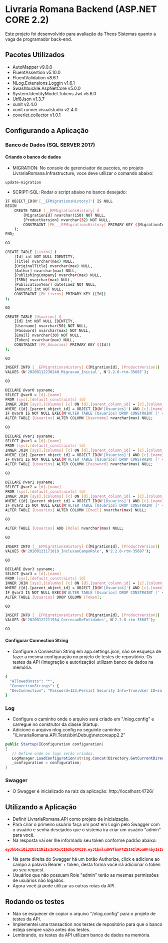 # Livraria Romana Backend (ASP.NET CORE 2.2)
Este projeto foi desenvolvido para avaliação da Theos Sistemas quanto a vaga de programador back-end. 

## Pacotes Utilizados
- AutoMapper v9.0.0
- FluentAssertion v5.10.0
- FluentValidation v8.6.1
- NLog.Extensions.Loggin v1.6.1
- Swashbuckle.AspNetCore v5.0.0
- System.IdentityModel.Tokens.Jwt v5.6.0
- Utf8Json v1.3.7
- xunit v2.4.0
- xunit.runner.visualstudio v2.4.0
- coverlet.collector v1.0.1  

## Configurando a Aplicação
### Banco de Dados (SQL SERVER 2017)
#### Criando o banco de dados

- MIGRATION: No console de gerenciador de pacotes, no projeto LivrariaRomana.Infrastructure, voce deve utilizar o comando abaixo:
```bash
update-migration
```
- SCRIPT-SQL: Rodar o script abaixo no banco desejado:
```bash
IF OBJECT_ID(N'[__EFMigrationsHistory]') IS NULL
BEGIN
    CREATE TABLE [__EFMigrationsHistory] (
        [MigrationId] nvarchar(150) NOT NULL,
        [ProductVersion] nvarchar(32) NOT NULL,
        CONSTRAINT [PK___EFMigrationsHistory] PRIMARY KEY ([MigrationId])
    );
END;

GO

CREATE TABLE [Livros] (
    [Id] int NOT NULL IDENTITY,
    [Title] nvarchar(max) NULL,
    [OriginalTitle] nvarchar(max) NULL,
    [Author] nvarchar(max) NULL,
    [PublishingCompany] nvarchar(max) NULL,
    [ISBN] nvarchar(max) NULL,
    [PublicationYear] datetime2 NOT NULL,
    [Amount] int NOT NULL,
    CONSTRAINT [PK_Livros] PRIMARY KEY ([Id])
);

GO

CREATE TABLE [Usuarios] (
    [Id] int NOT NULL IDENTITY,
    [Username] nvarchar(50) NOT NULL,
    [Password] nvarchar(max) NOT NULL,
    [Email] nvarchar(30) NOT NULL,
    [Token] nvarchar(max) NULL,
    CONSTRAINT [PK_Usuarios] PRIMARY KEY ([Id])
);

GO

INSERT INTO [__EFMigrationsHistory] ([MigrationId], [ProductVersion])
VALUES (N'20200112230240_Migracao_Inicial', N'2.2.0-rtm-35687');

GO

DECLARE @var0 sysname;
SELECT @var0 = [d].[name]
FROM [sys].[default_constraints] [d]
INNER JOIN [sys].[columns] [c] ON [d].[parent_column_id] = [c].[column_id] AND [d].[parent_object_id] = [c].[object_id]
WHERE ([d].[parent_object_id] = OBJECT_ID(N'[Usuarios]') AND [c].[name] = N'Username');
IF @var0 IS NOT NULL EXEC(N'ALTER TABLE [Usuarios] DROP CONSTRAINT [' + @var0 + '];');
ALTER TABLE [Usuarios] ALTER COLUMN [Username] nvarchar(max) NULL;

GO

DECLARE @var1 sysname;
SELECT @var1 = [d].[name]
FROM [sys].[default_constraints] [d]
INNER JOIN [sys].[columns] [c] ON [d].[parent_column_id] = [c].[column_id] AND [d].[parent_object_id] = [c].[object_id]
WHERE ([d].[parent_object_id] = OBJECT_ID(N'[Usuarios]') AND [c].[name] = N'Password');
IF @var1 IS NOT NULL EXEC(N'ALTER TABLE [Usuarios] DROP CONSTRAINT [' + @var1 + '];');
ALTER TABLE [Usuarios] ALTER COLUMN [Password] nvarchar(max) NULL;

GO

DECLARE @var2 sysname;
SELECT @var2 = [d].[name]
FROM [sys].[default_constraints] [d]
INNER JOIN [sys].[columns] [c] ON [d].[parent_column_id] = [c].[column_id] AND [d].[parent_object_id] = [c].[object_id]
WHERE ([d].[parent_object_id] = OBJECT_ID(N'[Usuarios]') AND [c].[name] = N'Email');
IF @var2 IS NOT NULL EXEC(N'ALTER TABLE [Usuarios] DROP CONSTRAINT [' + @var2 + '];');
ALTER TABLE [Usuarios] ALTER COLUMN [Email] nvarchar(max) NULL;

GO

ALTER TABLE [Usuarios] ADD [Role] nvarchar(max) NULL;

GO

INSERT INTO [__EFMigrationsHistory] ([MigrationId], [ProductVersion])
VALUES (N'20200121171819_InclusaoCampoRole', N'2.2.0-rtm-35687');

GO

DECLARE @var3 sysname;
SELECT @var3 = [d].[name]
FROM [sys].[default_constraints] [d]
INNER JOIN [sys].[columns] [c] ON [d].[parent_column_id] = [c].[column_id] AND [d].[parent_object_id] = [c].[object_id]
WHERE ([d].[parent_object_id] = OBJECT_ID(N'[Usuarios]') AND [c].[name] = N'Token');
IF @var3 IS NOT NULL EXEC(N'ALTER TABLE [Usuarios] DROP CONSTRAINT [' + @var3 + '];');
ALTER TABLE [Usuarios] DROP COLUMN [Token];

GO

INSERT INTO [__EFMigrationsHistory] ([MigrationId], [ProductVersion])
VALUES (N'20200122211934_CorrecaoDeEntidades', N'2.2.0-rtm-35687');

GO


```

#### Configurar Connection String
- Configure a Connection String em app.settings.json, não se esqueça de fazer a mesma configuração no projeto de testes de repositório. Os testes da API (integração e autorização) utilizam banco de dados na memória.
  
```bash
{  
  "AllowedHosts": "*",
  "ConnectionStrings": {
  "DevConnection": "Password=123;Persist Security Info=True;User ID=sa;Initial Catalog=LivrariaRomana;Data Source=PC_ALAN"
}
```

### Log
- Configure o caminho onde o arquivo será criado em "/nlog.config" e carregue no construtor da classe Startup.
- Adicione o arquivo nlog.config no seguinte caminho: "\LivrariaRomana.API.Tests\bin\Debug\netcoreapp2.2"
 
 ```C#
public Startup(IConfiguration configuration)
{
    // Define onde os logs serão criados.
    LogManager.LoadConfiguration(string.Concat(Directory.GetCurrentDirectory(), "/nlog.config"));            
    _configuration = configuration;
}
```

### Swagger
- O Swagger é inicializado na raiz da aplicação: http://localhost:4726/

## Utilizando a Aplicação
- Definir LivrariaRomana.API como projeto de inicialzação.
- Para criar o primeiro usuário faça um post em Login pelo Swagger com o usuário e senha desejados que o sistema ira criar um usuário "admin" para você. 
- Na resposta vai ser lhe informado seu token conforme padrão abaixo:
```json
eyJhbGciOiJIUzI1NiIsInR5cCI6IkpXVCJ9.eyJ1bmlxdWVfbmFtZSI6IlRoaWFnbyIsInN1YiI6IjEzIiwianRpIjoiZDBlMGFkZDItOTlkMC00NWY1LThlYzEtY2FiYzIwZjkxMGYyIiwiaWF0IjoxNTAwMDMzMjE0LCJKd3RWYWxpZGF0aW9uIjoiVXN1YXJpbyIsIm5iZiI6MTUwMDAzMzIxMywiZXhwIjoxNTAwMDMzMjczLCJpc3MiOiJJc3N1ZXIiLCJhdWQiOiJBdWRpZW5jZSJ9.SmjuyXgloA2RUhIlAEetrQwfC0EhBmhu-xOMzyY3Y_Q
```
- Na parte direita do Swagger há um botão Authorize, click e adicione ao campo a palavra Bearer + token, desta forma você irá adicionar o token ao seu request.
- Usuários que não possuam Role "admin" terão as mesmas permissões de usuários não logados.
- Agora você já pode utilizar as outras rotas da API.    

## Rodando os testes
- Não se esquecer de copiar o arquivo "/nlog.config" para o projeto de testes da API.
- Implementei uma transaction nos testes de repositório para que o banco esteja sempre vazio antes dos testes. 
- Lembrando, os testes da API utilizam banco de dados na memória.